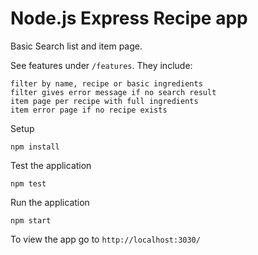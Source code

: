 # Node.js Express Recipe app

Basic Search list and item page.

See features under `/features`. They include:

    filter by name, recipe or basic ingredients
    filter gives error message if no search result
    item page per recipe with full ingredients
    item error page if no recipe exists

Setup

    npm install

Test the application

    npm test

Run the application

    npm start

To view the app go to `http://localhost:3030/`
